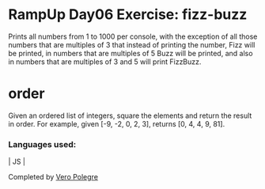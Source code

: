 # RampUp Day06 Exercise: fizz-buzz

Prints all numbers from 1 to 1000 per console, with the exception of all those numbers that are multiples of 3 that instead of printing the number, Fizz will be printed, in numbers that are multiples of 5 Buzz will be printed, and also in numbers that are multiples of 3 and 5 will print FizzBuzz.

# order

Given an ordered list of integers, square the elements and return the result in order.
For example, given [-9, -2, 0, 2, 3], returns [0, 4, 4, 9, 81].

### Languages used:
| JS |

Completed by [Vero Polegre](https://github.com/VeroPolegre)
